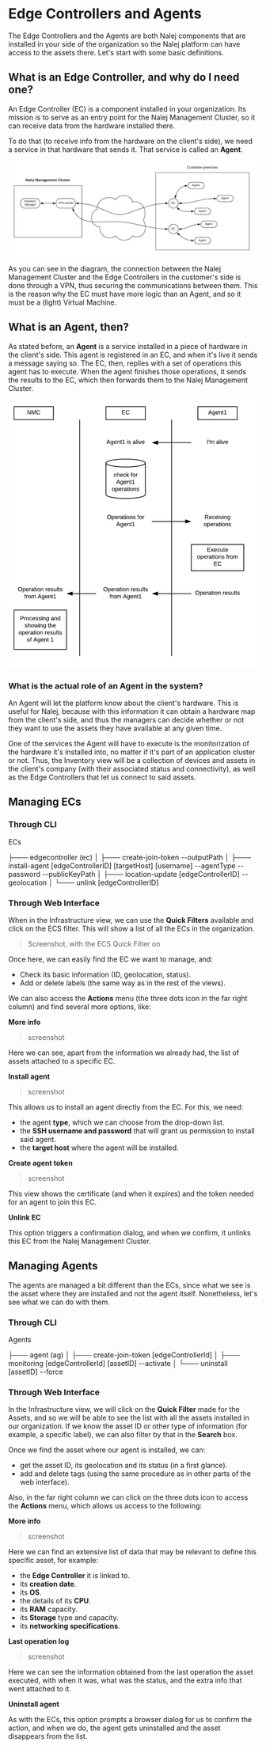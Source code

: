 # Edge Controllers and Agents

The Edge Controllers and the Agents are both Nalej components that are installed in your side of the organization so the Nalej platform can have access to the assets there. Let's start with some basic definitions.

## What is an Edge Controller, and why do I need one?

An Edge Controller (EC) is a component installed in your organization. Its mission is to serve as an entry point for the Nalej Management Cluster, so it can receive data from the hardware installed there.

To do that (to receive info from the hardware on the client's side), we need a service in that hardware that sends it. That service is called an **Agent**.

![How the connection between the Nalej Management Cluster and the ECs work](../.gitbook/assets/infrastructure_inventory_EC_Agents.png)

As you can see in the diagram, the connection between the Nalej Management Cluster and the Edge Controllers in the customer's side is done through a VPN, thus securing the communications between them. This is the reason why the EC must have more logic than an Agent, and so it must be a (light) Virtual Machine. 

## What is an Agent, then?

As stated before, an **Agent** is a service installed in a piece of hardware in the client's side. This agent is registered in an EC, and when it's live it sends a message saying so. The EC, then, replies with a set of operations this agent has to execute. When the agent finishes those operations, it sends the results to the EC, which then forwards them to the Nalej Management Cluster.

![Communication diagram Agent-EC-NMC](../.gitbook/assets/infrastructure_inventory_Agent_communication.png)

### What is the actual role of an Agent in the system?

An Agent will let the platform know about the client's hardware. This is useful for Nalej, because with this information it can obtain a hardware map from the client's side, and thus the managers can decide whether or not they want to use the assets they have available at any given time.

One of the services the Agent will have to execute is the monitorization of the hardware it's installed into, no matter if it's part of an application cluster or not. Thus, the Inventory view will be a collection of devices and assets in the client's company (with their associated status and connectivity), as well as the Edge Controllers that let us connect to said assets.

## Managing ECs

### Through CLI

ECs

├─── edgecontroller (ec)
│    ├─── create-join-token --outputPath 
│    ├─── install-agent [edgeControllerID] [targetHost] [username] --agentType --password --publicKeyPath 
│    ├─── location-update [edgeControllerID] --geolocation 
│    └─── unlink [edgeControllerID]

### Through Web Interface

When in the Infrastructure view, we can use the **Quick Filters** available and click on the ECS filter. This will show a list of all the ECs in the organization. 

> Screenshot, with the ECS Quick Filter on

Once here, we can easily find the EC we want to manage, and:

- Check its basic information (ID, geolocation, status).
- Add or delete labels (the same way as in the rest of the views).

We can also access the **Actions** menu (the three dots icon in the far right column) and find several more options, like:

**More info**

> screenshot

Here we can see, apart from the information we already had, the list of assets attached to a specific EC.

**Install agent**

> screenshot

This allows us to install an agent directly from the EC. For this, we need:

- the agent **type**, which we can choose from the drop-down list.
- the **SSH username and password** that will grant us permission to install said agent.
- the **target host** where the agent will be installed.

**Create agent token**

> screenshot

This view shows the certificate (and when it expires) and the token needed for an agent to join this EC.

**Unlink EC**

This option triggers a confirmation dialog, and when we confirm, it unlinks this EC from the Nalej Management Cluster.

## Managing Agents

The agents are managed a bit different than the ECs, since what we see is the asset where they are installed and not the agent itself. Nonetheless, let's see what we can do with them.

### Through CLI

Agents

├─── agent (ag)
│    ├─── create-join-token [edgeControllerId]
│    ├─── monitoring [edgeControllerId] [assetID] --activate 
│    └─── uninstall [assetID] --force 



### Through Web Interface

In the Infrastructure view, we will click on the **Quick Filter** made for the Assets, and so we will be able to see the list with all the assets installed in our organization. If we know the asset ID or other type of information (for example, a specific label), we can also filter by that in the **Search** box.

Once we find the asset where our agent is installed, we can:

-  get the asset ID, its geolocation and its status (in a first glance).
- add and delete tags (using the same procedure as in other parts of the web interface).

Also, in the far right column we can click on the three dots icon to access the **Actions** menu, which allows us access to the following:

**More info**

> screenshot

Here we can find an extensive list of data that may be relevant to define this specific asset, for example:

- the **Edge Controller** it is linked to.
- its **creation date**.
- its **OS**.
- the details of its **CPU**.
- its **RAM** capacity.
- its **Storage** type and capacity.
- its **networking specifications**.

**Last operation log**

> screenshot

Here we can see the information obtained from the last operation the asset executed, with when it was, what was the status, and the extra info that went attached to it.

**Uninstall agent**

As with the ECs, this option prompts a browser dialog for us to confirm the action, and when we do, the agent gets uninstalled and the asset disappears from the list.